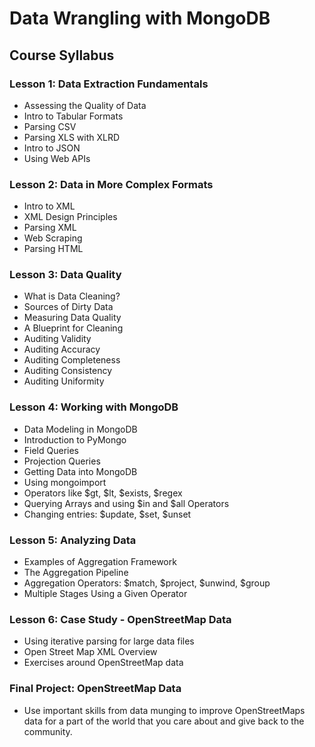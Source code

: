 <h1>Data Wrangling with MongoDB</h3>

<h2 id="course-syllabus">Course Syllabus</h2>

<h3 id="lesson-1-data-extraction-fundamentals">Lesson 1: Data Extraction Fundamentals</h3>

<ul>
<li>Assessing the Quality of Data</li>
<li>Intro to Tabular Formats</li>
<li>Parsing CSV</li>
<li>Parsing XLS with XLRD</li>
<li>Intro to JSON</li>
<li>Using Web APIs</li>
</ul>

<h3 id="lesson-2-data-in-more-complex-formats">Lesson 2: Data in More Complex Formats</h3>

<ul>
<li>Intro to XML</li>
<li>XML Design Principles</li>
<li>Parsing XML</li>
<li>Web Scraping</li>
<li>Parsing HTML</li>
</ul>

<h3 id="lesson-3-data-quality">Lesson 3: Data Quality</h3>

<ul>
<li>What is Data Cleaning?</li>
<li>Sources of Dirty Data</li>
<li>Measuring Data Quality</li>
<li>A Blueprint for Cleaning</li>
<li>Auditing Validity </li>
<li>Auditing Accuracy</li>
<li>Auditing Completeness</li>
<li>Auditing Consistency</li>
<li>Auditing Uniformity</li>
</ul>

<h3 id="lesson-4-working-with-mongodb">Lesson 4: Working with MongoDB</h3>

<ul>
<li>Data Modeling in MongoDB</li>
<li>Introduction to PyMongo</li>
<li>Field Queries</li>
<li>Projection Queries</li>
<li>Getting Data into MongoDB</li>
<li>Using mongoimport</li>
<li>Operators like $gt, $lt, $exists, $regex</li>
<li>Querying Arrays and using $in and $all Operators</li>
<li>Changing entries: $update, $set, $unset</li>
</ul>

<h3 id="lesson-5-analyzing-data">Lesson 5: Analyzing Data</h3>

<ul>
<li>Examples of Aggregation Framework </li>
<li>The Aggregation Pipeline</li>
<li>Aggregation Operators: $match, $project, $unwind, $group</li>
<li>Multiple Stages Using a Given Operator</li>
</ul>

<h3 id="lesson-6-case-study-openstreetmap-data">Lesson 6: Case Study - OpenStreetMap Data</h3>

<ul>
<li>Using iterative parsing for large data files</li>
<li>Open Street Map XML Overview</li>
<li>Exercises around OpenStreetMap data</li>
</ul>

<h3 id="final-project-openstreetmap-data">Final Project: OpenStreetMap Data</h3>

<ul>
<li>Use important skills from data munging to improve OpenStreetMaps data for a part of the world that you care about and give back to the community.</li>
